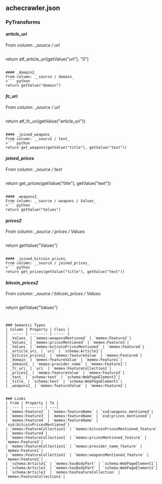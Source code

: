 ## achecrawler.json

### PyTransforms
#### _article_uri_
From column: __source / url_
>``` python
return atf_article_uri(getValue("url"), "0")
```

#### _domain2_
From column: __source / domain_
>``` python
return getValue("domain")
```

#### _fc_uri_
From column: __source / url_
>``` python
return atf_fc_uri(getValue("article_uri"))
```

#### _joined_weapons_
From column: __source / text_
>``` python
return get_weapons(getValue("title"), getValue("text"))
```

#### _joined_prices_
From column: __source / text_
>``` python
return get_prices(getValue("title"), getValue("text"))
```

#### _weapons2_
From column: __source / weapons / Values_
>``` python
return getValue("Values")
```

#### _prices2_
From column: __source / prices / Values_
>``` python
return getValue("Values")
```

#### _joined_bitcoin_prices_
From column: __source / joined_prices_
>``` python
return get_prices(getValue("title"), getValue("text"))
```

#### _bitcoin_prices2_
From column: __source / bitcoin_prices / Values_
>``` python
return getValue("Values")
```


### Semantic Types
| Column | Property | Class |
|  ----- | -------- | ----- |
| _Values_ | `memex:weaponsMentioned` | `memex:Feature2`|
| _Values_ | `memex:pricesMentioned` | `memex:Feature3`|
| _Values_ | `memex:bitcoinPricesMentioned` | `memex:Feature4`|
| _article_uri_ | `uri` | `schema:Article1`|
| _bitcoin_prices2_ | `memex:featureValue` | `memex:Feature4`|
| _domain_ | `memex:featureValue` | `memex:Feature1`|
| _domain2_ | `memex:provider_name` | `memex:Feature1`|
| _fc_uri_ | `uri` | `memex:FeatureCollection1`|
| _prices2_ | `memex:featureValue` | `memex:Feature3`|
| _text_ | `schema:text` | `schema:WebPageElement2`|
| _title_ | `schema:text` | `schema:WebPageElement1`|
| _weapons2_ | `memex:featureValue` | `memex:Feature2`|


### Links
| From | Property | To |
|  --- | -------- | ---|
| `memex:Feature2` | `memex:featureName` | `xsd:weapons_mentioned`|
| `memex:Feature3` | `memex:featureName` | `xsd:prices_mentioned`|
| `memex:Feature4` | `memex:featureName` | `xsd:bitcoinPricesMentioned`|
| `memex:FeatureCollection1` | `memex:bitcoinPricesMentioned_feature` | `memex:Feature4`|
| `memex:FeatureCollection1` | `memex:pricesMentioned_feature` | `memex:Feature3`|
| `memex:FeatureCollection1` | `memex:provider_name_feature` | `memex:Feature1`|
| `memex:FeatureCollection1` | `memex:weaponsMentioned_feature` | `memex:Feature2`|
| `schema:Article1` | `memex:hasBodyPart` | `schema:WebPageElement1`|
| `schema:Article1` | `memex:hasBodyPart` | `schema:WebPageElement2`|
| `schema:Article1` | `memex:hasFeatureCollection` | `memex:FeatureCollection1`|

